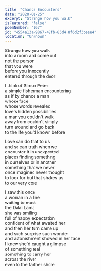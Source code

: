 ```yaml
---
title: "Chance Encounters"
date: "2020-01-25"
excerpt: "Strange how you walk"
isFeatured: "false"
poemNumber: "167"
id: "4554a13a-9867-42fb-85d4-8f6d2f3ceee4"
location: "Unknown"
---
```


Strange how you walk  
into a room and come out  
not the person  
that you were  
before you innocently  
entered through the door

I think of Simon Peter  
a simple fisherman encountering  
as if by chance a man  
whose face  
whose words revealed  
love's hidden possibilities  
a man you couldn't walk  
away from couldn't simply  
turn around and go back  
to the life you'd known before

Love can do that to us  
and so can truth when we  
encounter it in unexpected  
places finding something  
in ourselves or in another  
something that we never  
once imagined never thought  
to look for but that shakes us  
to our very core

I saw this once  
a woman in a line  
waiting to meet  
the Dalai Lama  
she was smiling  
full of happy expectation  
confident of what awaited her  
and then her turn came up  
and such surprise such wonder  
and astonishment showed in her face  
I knew she'd caught a glimpse  
of something real  
something to carry her  
across the river  
even to the farther shore
